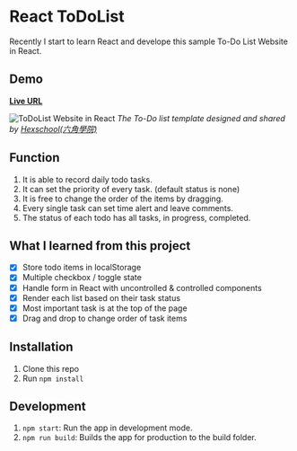 # React ToDoList 

Recently I start to  learn React and develope this sample To-Do List Website in React.<br>

## Demo

[**Live URL**](a3216lucy.github.io/react-todo/)

![ToDoList Website in React](https://i.imgur.com/gFmXCu2.png)
_The To-Do list template designed and shared by [Hexschool(六角學院)](https://hexschool.github.io/THE_F2E_Design/todolist/)_

## Function

1. It is able to record daily todo tasks.
2. It can set the priority of every task. (default status is none)
3. It is free to change the order of the items by dragging.
4. Every single task can set time alert and leave comments.
5. The status of each todo has all tasks, in progress, completed.

## What I learned from this project

- [x] Store todo items in localStorage
- [x] Multiple checkbox / toggle state
- [x] Handle form in React with uncontrolled & controlled components
- [x] Render each list based on their task status
- [x] Most important task is at the top of the page
- [x] Drag and drop to change order of task items

## Installation

1. Clone this repo
2. Run `npm install`

## Development

1. `npm start`: Run the app in development mode.
2. `npm run build`: Builds the app for production to the build folder.

